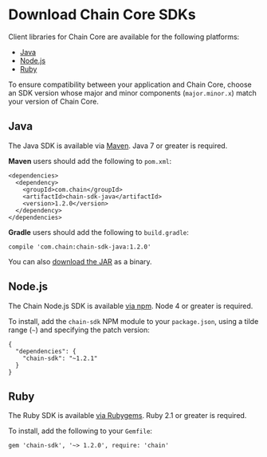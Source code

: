 <!---
Instructions to download Java, Node.js, and Ruby Chain Core SDKs.
-->

# Download Chain Core SDKs

Client libraries for Chain Core are available for the following platforms:

- [Java](#java)
- [Node.js](#node-js)
- [Ruby](#ruby)

To ensure compatibility between your application and Chain Core, choose an SDK version whose major and minor components (`major.minor.x`) match your version of Chain Core.

## Java

The Java SDK is available via [Maven](https://search.maven.org/#search%7Cga%7C1%7Cchain-sdk-java). Java 7 or greater is required.

**Maven** users should add the following to `pom.xml`:

```
<dependencies>
  <dependency>
    <groupId>com.chain</groupId>
    <artifactId>chain-sdk-java</artifactId>
    <version>1.2.0</version>
  </dependency>
</dependencies>
```

**Gradle** users should add the following to `build.gradle`:

```
compile 'com.chain:chain-sdk-java:1.2.0'
```

You can also [download the JAR](https://search.maven.org/remotecontent?filepath=com/chain/chain-sdk-java/1.2.0/chain-sdk-java-1.2.0.jar) as a binary.

## Node.js

The Chain Node.js SDK is available [via npm](https://www.npmjs.com/package/chain-sdk). Node 4 or greater is required.

To install, add the `chain-sdk` NPM module to your `package.json`, using a tilde range (`~`) and specifying the patch version:

```
{
  "dependencies": {
    "chain-sdk": "~1.2.1"
  }
}
```

## Ruby

The Ruby SDK is available [via Rubygems](https://rubygems.org/gems/chain-sdk). Ruby 2.1 or greater is required.

To install, add the following to your `Gemfile`:

```
gem 'chain-sdk', '~> 1.2.0', require: 'chain'
```
